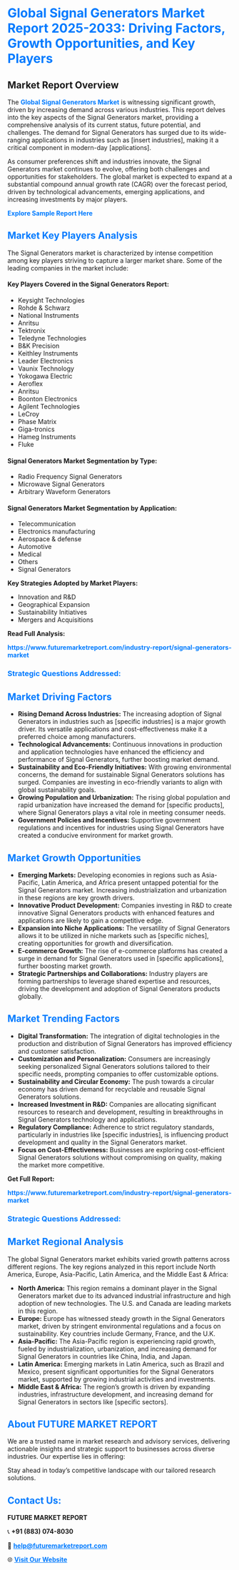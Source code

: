 <h1 style="color: #007BFF;">Global Signal Generators Market Report 2025-2033: Driving Factors, Growth Opportunities, and Key Players</h1>

<section id="overview">
<h2>Market Report Overview</h2>
<p>The <a href="https://www.futuremarketreport.com/industry-report/signal-generators-market" style="color: #007BFF; text-decoration: none;"><strong>Global Signal Generators Market</strong></a> is witnessing significant growth, driven by increasing demand across various industries. This report delves into the key aspects of the Signal Generators market, providing a comprehensive analysis of its current status, future potential, and challenges. The demand for Signal Generators has surged due to its wide-ranging applications in industries such as [insert industries], making it a critical component in modern-day [applications].</p>
<p>As consumer preferences shift and industries innovate, the Signal Generators market continues to evolve, offering both challenges and opportunities for stakeholders. The global market is expected to expand at a substantial compound annual growth rate (CAGR) over the forecast period, driven by technological advancements, emerging applications, and increasing investments by major players.</p>
</section>

<section id="overview">
<p><a href="https://www.futuremarketreport.com/request-sample/reportId=112982" style="color: #007BFF; text-decoration: none;"><strong>Explore Sample Report Here</strong></a></p>
</section>

<section id="key-players">
<h2 style="color: #007BFF;">Market Key Players Analysis</h2>
<p>The Signal Generators market is characterized by intense competition among key players striving to capture a larger market share. Some of the leading companies in the market include:</p>
<h4>Key Players Covered in the Signal Generators Report:</h4>
<ul><li>Keysight Technologies</li><li>Rohde &amp; Schwarz</li><li>National Instruments</li><li>Anritsu</li><li>Tektronix</li><li>Teledyne Technologies</li><li>B&amp;K Precision</li><li>Keithley Instruments</li><li>Leader Electronics</li><li>Vaunix Technology</li><li>Yokogawa Electric</li><li>Aeroflex</li><li>Anritsu</li><li>Boonton Electronics</li><li>Agilent Technologies</li><li>LeCroy</li><li>Phase Matrix</li><li>Giga-tronics</li><li>Hameg Instruments</li><li>Fluke</li></ul>
<h4>Signal Generators Market Segmentation by Type:</h4>
<ul><li>Radio Frequency Signal Generators</li><li>Microwave Signal Generators</li><li>Arbitrary Waveform Generators</li></ul>

<h4>Signal Generators Market Segmentation by Application:</h4>
<ul><li>Telecommunication</li><li>Electronics manufacturing</li><li>Aerospace &amp; defense</li><li>Automotive</li><li>Medical</li><li>Others</li><li>Signal Generators</li></ul>
<p><strong>Key Strategies Adopted by Market Players:</strong></p>
<ul>
<li>Innovation and R&D</li>
<li>Geographical Expansion</li>
<li>Sustainability Initiatives</li>
<li>Mergers and Acquisitions</li>
</ul>
</section>

<section>
<p><strong>Read Full Analysis: </strong></p><a href="https://www.futuremarketreport.com/industry-report/signal-generators-market" style="color: #007BFF; text-decoration: none;"><strong>https://www.futuremarketreport.com/industry-report/signal-generators-market</strong></a>
<h3 style="color: #007BFF;">Strategic Questions Addressed:</h3>
</section>

<section id="driving-factors">
<h2 style="color: #007BFF;">Market Driving Factors</h2>
<ul>
<li><strong>Rising Demand Across Industries:</strong> The increasing adoption of Signal Generators in industries such as [specific industries] is a major growth driver. Its versatile applications and cost-effectiveness make it a preferred choice among manufacturers.</li>
<li><strong>Technological Advancements:</strong> Continuous innovations in production and application technologies have enhanced the efficiency and performance of Signal Generators, further boosting market demand.</li>
<li><strong>Sustainability and Eco-Friendly Initiatives:</strong> With growing environmental concerns, the demand for sustainable Signal Generators solutions has surged. Companies are investing in eco-friendly variants to align with global sustainability goals.</li>
<li><strong>Growing Population and Urbanization:</strong> The rising global population and rapid urbanization have increased the demand for [specific products], where Signal Generators plays a vital role in meeting consumer needs.</li>
<li><strong>Government Policies and Incentives:</strong> Supportive government regulations and incentives for industries using Signal Generators have created a conducive environment for market growth.</li>
</ul>
</section>

<section id="growth-opportunities">
<h2 style="color: #007BFF;">Market Growth Opportunities</h2>
<ul>
<li><strong>Emerging Markets:</strong> Developing economies in regions such as Asia-Pacific, Latin America, and Africa present untapped potential for the Signal Generators market. Increasing industrialization and urbanization in these regions are key growth drivers.</li>
<li><strong>Innovative Product Development:</strong> Companies investing in R&D to create innovative Signal Generators products with enhanced features and applications are likely to gain a competitive edge.</li>
<li><strong>Expansion into Niche Applications:</strong> The versatility of Signal Generators allows it to be utilized in niche markets such as [specific niches], creating opportunities for growth and diversification.</li>
<li><strong>E-commerce Growth:</strong> The rise of e-commerce platforms has created a surge in demand for Signal Generators used in [specific applications], further boosting market growth.</li>
<li><strong>Strategic Partnerships and Collaborations:</strong> Industry players are forming partnerships to leverage shared expertise and resources, driving the development and adoption of Signal Generators products globally.</li>
</ul>
</section>

<section id="trending-factors">
<h2 style="color: #007BFF;">Market Trending Factors</h2>
<ul>
<li><strong>Digital Transformation:</strong> The integration of digital technologies in the production and distribution of Signal Generators has improved efficiency and customer satisfaction.</li>
<li><strong>Customization and Personalization:</strong> Consumers are increasingly seeking personalized Signal Generators solutions tailored to their specific needs, prompting companies to offer customizable options.</li>
<li><strong>Sustainability and Circular Economy:</strong> The push towards a circular economy has driven demand for recyclable and reusable Signal Generators solutions.</li>
<li><strong>Increased Investment in R&D:</strong> Companies are allocating significant resources to research and development, resulting in breakthroughs in Signal Generators technology and applications.</li>
<li><strong>Regulatory Compliance:</strong> Adherence to strict regulatory standards, particularly in industries like [specific industries], is influencing product development and quality in the Signal Generators market.</li>
<li><strong>Focus on Cost-Effectiveness:</strong> Businesses are exploring cost-efficient Signal Generators solutions without compromising on quality, making the market more competitive.</li>
</ul>
</section>

<section>
<p><strong>Get Full Report: </strong></p><a href="https://www.futuremarketreport.com/industry-report/signal-generators-market" style="color: #007BFF; text-decoration: none;"><strong>https://www.futuremarketreport.com/industry-report/signal-generators-market</strong></a>
<h3 style="color: #007BFF;">Strategic Questions Addressed:</h3>
</section>


<section id="regional-analysis">
<h2 style="color: #007BFF;">Market Regional Analysis</h2>
<p>The global Signal Generators market exhibits varied growth patterns across different regions. The key regions analyzed in this report include North America, Europe, Asia-Pacific, Latin America, and the Middle East & Africa:</p>
<ul>
<li><strong>North America:</strong> This region remains a dominant player in the Signal Generators market due to its advanced industrial infrastructure and high adoption of new technologies. The U.S. and Canada are leading markets in this region.</li>
<li><strong>Europe:</strong> Europe has witnessed steady growth in the Signal Generators market, driven by stringent environmental regulations and a focus on sustainability. Key countries include Germany, France, and the U.K.</li>
<li><strong>Asia-Pacific:</strong> The Asia-Pacific region is experiencing rapid growth, fueled by industrialization, urbanization, and increasing demand for Signal Generators in countries like China, India, and Japan.</li>
<li><strong>Latin America:</strong> Emerging markets in Latin America, such as Brazil and Mexico, present significant opportunities for the Signal Generators market, supported by growing industrial activities and investments.</li>
<li><strong>Middle East & Africa:</strong> The region’s growth is driven by expanding industries, infrastructure development, and increasing demand for Signal Generators in sectors like [specific sectors].</li>
</ul>
</section>

<footer>
<h2 style="color: #007BFF;">About FUTURE MARKET REPORT</h2>
<p>We are a trusted name in market research and advisory services, delivering actionable insights and strategic support to businesses across diverse industries. Our expertise lies in offering:</p>

<p>Stay ahead in today’s competitive landscape with our tailored research solutions.</p>

<h2 style="color: #007BFF;">Contact Us:</h2>
<p><strong>FUTURE MARKET REPORT</strong></p>
<p>📞 <strong>+91 (883) 074-8030</strong></p>
<p>📧 <strong><a href="mailto:help@futuremarketreport.com" style="color: #007BFF;">help@futuremarketreport.com</a></strong></p>
<p>🌐 <strong><a href="https://www.futuremarketreport.com/" style="color: #007BFF;">Visit Our Website</a></strong></p>
</footer>